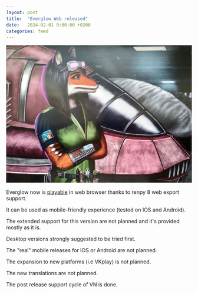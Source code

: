 ```yaml
---
layout: post
title:  "Everglow Web released"
date:   2024-02-01 9:00:00 +0200
categories: feed
---
```


![finale](/assets/posts/finale.jpg)

Everglow now is [playable](https://aristarhys.itch.io/everglow-web) in web browser thanks to renpy 8 web export support.

It can be used as mobile-friendly experience (tested on IOS and Android).

The extended support for this version are not planned and it's provided mostly as it is.

Desktop versions strongly suggested to be tried first.

The "real" mobile releases for IOS or Android are not planned.

The expansion to new platforms (i.e VKplay) is not planned.

The new translations are not planned.

The post release support cycle of VN is done.
